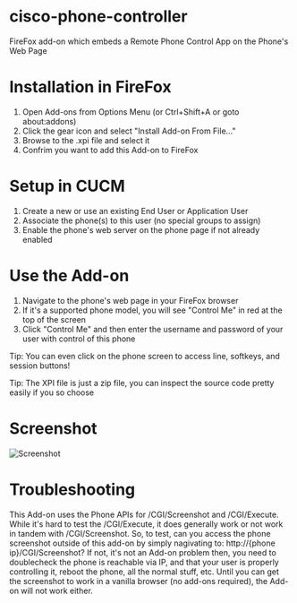 # cisco-phone-controller
FireFox add-on which embeds a Remote Phone Control App on the Phone's Web Page

# Installation in FireFox
1. Open Add-ons from Options Menu (or Ctrl+Shift+A or goto about:addons)
2. Click the gear icon and select "Install Add-on From File..."
3. Browse to the .xpi file and select it
4. Confrim you want to add this Add-on to FireFox

# Setup in CUCM
1. Create a new or use an existing End User or Application User
2. Associate the phone(s) to this user (no special groups to assign)
3. Enable the phone's web server on the phone page if not already enabled

# Use the Add-on
1. Navigate to the phone's web page in your FireFox browser
2. If it's a supported phone model, you will see "Control Me" in red at the top of the screen
3. Click "Control Me" and then enter the username and password of your user with control of this phone

Tip: You can even click on the phone screen to access line, softkeys, and session buttons!

Tip: The XPI file is just a zip file, you can inspect the source code pretty easily if you so choose

# Screenshot
![Screenshot](https://i.imgur.com/SOCAAE3.png)

# Troubleshooting
This Add-on uses the Phone APIs for /CGI/Screenshot and /CGI/Execute.  While it's hard to test the /CGI/Execute, it does generally work or not work in tandem with /CGI/Screenshot.
So, to test, can you access the phone screenshot outside of this add-on by simply nagivating to: http://{phone ip}/CGI/Screenshot?  If not, it's not an Add-on problem then, you need to doublecheck the phone is reachable via IP, and that your user is properly controlling it, reboot the phone, all the normal stuff, etc.  Until you can get the screenshot to work in a vanilla browser (no add-ons required), the Add-on will not work either.
